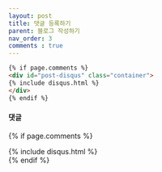 ```yaml
---
layout: post
title: 댓글 등록하기
parent: 블로그 작성하기
nav_order: 3
comments : true
---
```


```html
{% if page.comments %}
<div id="post-disqus" class="container">
{% include disqus.html %}
</div>
{% endif %}
```

#### 댓글

{% if page.comments %}
<div id="post-disqus" class="container">
{% include disqus.html %}
</div>
{% endif %}
